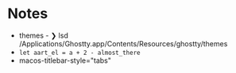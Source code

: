 # Notes

- themes - ❯ lsd /Applications/Ghostty.app/Contents/Resources/ghostty/themes
- `let aart_el = a + 2 - almost_there`
- macos-titlebar-style="tabs"
